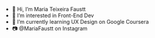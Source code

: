 - 👋 Hi, I’m Maria Teixeira Faustt
- 👀 I’m interested in Front-End Dev       
- 🌱 I’m currently learning UX Design on Google Coursera 
- 📷 @MariaFaustt on Instagram    
    
<!---    
MariaLTN/MariaLTN is a ✨ special ✨ repository because its `README.md` (this file) appears on your GitHub profile.
You can click the Preview link to take a look at your changes.
--->
